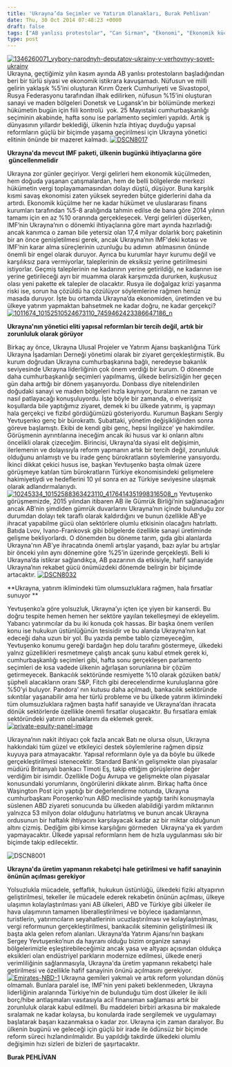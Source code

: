 ```yaml
---
title: 'Ukrayna’da Seçimler ve Yatırım Olanakları, Burak Pehlivan'
date: Thu, 30 Oct 2014 07:48:23 +0000
draft: false
tags: ["AB yanlısı protestolar", "Can Sirman", "Ekonomi", "Ekonomik küçülme", "kırım özerk cumhuriyeti", "Sergey Yevtuşenko", "Ukrayna ve IMF ilişkileri", "Ukrayna’da Seçimler", "Ukrayna’da Yatırım Ajansı", "Yatırım Olanakları", "Zaferhan Kılıç"]
type: post
---
```


[![1346260071_vybory-narodnyh-deputatov-ukrainy-v-verhovnyy-sovet-ukrainy](https://burakpehlivan.org/wp-content/uploads/2014/10/1346260071_vybory-narodnyh-deputatov-ukrainy-v-verhovnyy-sovet-ukrainy.jpg)](https://burakpehlivan.org/wp-content/uploads/2014/10/1346260071_vybory-narodnyh-deputatov-ukrainy-v-verhovnyy-sovet-ukrainy.jpg)
Ukrayna, geçtiğimiz yılın kasım ayında AB yanlısı protestoların başladığından beri bir türlü siyasi ve ekonomik istikrara kavuşamadı. Nüfusun ve milli gelirin yaklaşık %5’ini oluşturan Kırım Özerk Cumhuriyeti ve Sivastopol, Rusya Federasyonu tarafından ilhak edilirken, nüfusun %15’ini oluşturan sanayi ve maden bölgeleri Donetsk ve Lugansk’ın bir bölümünde merkezi hükümetin bugün için fiili kontrolü  yok. 25 Mayıstaki cumhurbaşkanlığı seçiminin akabinde, hafta sonu ise parlamento seçimleri yapıldı. Artık iş dünyasının yıllardır beklediği, ülkenin hızla ihtiyaç duyduğu yapısal reformların güçlü bir biçimde yaşama geçirilmesi için Ukrayna yönetici elitinin önünde bir mazeret kalmadı.
[![DSCN8017](https://burakpehlivan.org/wp-content/uploads/2014/10/DSCN8017.jpg)](https://burakpehlivan.org/wp-content/uploads/2014/10/DSCN8017.jpg)

**Ukrayna'da mevcut IMF paketi, ülkenin bugünkü ihtiyaçlarına göre  güncellenmelidir**

Ukrayna zor günler geçiriyor. Vergi gelirleri hem ekonomik küçülmeden, hem doğuda yaşanan çatışmalardan, hem de belli bölgelerde merkezi hükümetin vergi toplayamamasından dolayı düştü, düşüyor. Buna karşılık kısmi savaş ekonomisi zaten yüksek seyreden bütçe giderlerini daha da artırdı. Ekonomik küçülme her ne kadar hükümet ve uluslararası finans kurumları tarafından %5-8 aralığında tahmin edilse de bana göre 2014 yılının tamamı için en az %10 oranında gerçekleşecek. Vergi gelirleri düşerken, IMF’nin Ukrayna’nın o dönemki ihtiyaçlarına göre mart ayında hazırladığı ancak kanımca o zaman bile yetersiz olan 17,4 milyar dolarlık borç paketinin bir an önce genişletilmesi gerek, ancak Ukrayna’nın IMF'deki kotası ve IMF’nin karar alma süreçlerinin uzunluğu bu adımın  atılmasının önünde önemli bir engel olarak duruyor. Ayrıca bu kurumlar hayır kurumu değil ve karşılıksız para vermiyorlar, taleplerinin de eksiksiz yerine getirilmesini istiyorlar. Geçmiş taleplerinin ne kadarının yerine getirildiği, ne kadarının ise yerine getirileceği ayrı bir muamma olarak karşımızda dururken, kuşkusuz olası yeni pakette ek talepler de olacaktır. Rusya ile doğalgaz krizi yaşanma riski ise, sorun ha çözüldü ha çözülüyor söylemlerine rağmen henüz masada duruyor. İşte bu ortamda Ukrayna’da ekonomiden, üretimden ve bu ülkeye yatırım yapmaktan bahsetmek ne kadar doğru, ne kadar gerçekçi?
[![1011674_10152510524673110_7459462423386647186_n](https://burakpehlivan.org/wp-content/uploads/2014/10/1011674_10152510524673110_7459462423386647186_n.jpg)](https://burakpehlivan.org/wp-content/uploads/2014/10/1011674_10152510524673110_7459462423386647186_n.jpg)

**Ukrayna'nın yönetici eliti yapısal reformları bir tercih değil, artık bir zorunluluk olarak görüyor**

Birkaç ay önce, Ukrayna Ulusal Projeler ve Yatırım Ajansı başkanlığına Türk Ukrayna İşadamları Derneği yönetimi olarak bir ziyaret gerçekleştirmiştik. Bu kurum doğrudan Ukrayna cumhurbaşkanına bağlı, neredeyse bakanlık seviyesinde Ukrayna liderliğinin çok önem verdiği bir kurum. O dönemde daha cumhurbaşkanlığı seçimleri yapılmamış, ülkede belirsizliğin her geçen gün daha arttığı bir dönem yaşanıyordu. Donbass diye nitelendirilen doğudaki sanayi ve maden bölgeleri hızla kaynıyor, buraların ne zaman ve nasıl patlayacağı konuşuluyordu. İşte böyle bir zamanda, o elverişsiz koşullarda bile yaptığımız ziyaret, demek ki bu ülkede yatırımı, iş yapmayı hala gerçekçi ve fizibıl gördüğümüzü gösteriyordu. Kurumun Başkanı Sergiy Yevtuşenko genç bir bürokrattı. Şubattaki, yönetim değişikliğinden sonra göreve başlamıştı. Ekibi de kendi gibi genç, hepsi İngilizce’ ye hakimdiler. Görüşmenin ayrıntılarına ineceğim ancak iki husus var ki onların altını öncelikli olarak çizeceğim. Birincisi, Ukrayna’da siyasi elit değişimin, ilerlemenin ve dolayısıyla reform yapmanın artık bir tercih değil, zorunluluk olduğunu anlamıştı ve bu irade genç bürokratların söylemlerine yansıyordu. İkinci dikkat çekici husus ise, başkan Yevtuşenko başta olmak üzere görüşmeye katılan tüm bürokratların Türkiye ekonomisindeki gelişmelere hakimiyetiydi ve hedeflerini 10 yıl sonra en az Türkiye seviyesine ulaşmak olarak adlandırmalarıydı.
[![10245334_10152588363423110_4176414351998316508_n](https://burakpehlivan.org/wp-content/uploads/2014/10/10245334_10152588363423110_4176414351998316508_n.jpg)](https://burakpehlivan.org/wp-content/uploads/2014/10/10245334_10152588363423110_4176414351998316508_n.jpg)
Yevtuşenko görüşmemizde, 2015 yılından itibaren AB ile Gümrük Birliği’nin sağlanacağını ancak AB’nin şimdiden gümrük duvarlarını Ukrayna’nın içinde bulunduğu zor durumdan dolayı tek taraflı olarak kaldırdığını ve bunun özellikle AB’ye ihracat yapabilme gücü olan sektörlere olumlu etkisinin olacağını hatırlattı. Batıda Lvov, Ivano-Frankovsk gibi bölgelerde özellikle sanayi üretiminde gelişme bekliyorlardı. O dönemden bu döneme tarım, gıda gibi alanlarda Ukrayna'nın AB’ye ihracatında önemli artışlar yaşandı, bazı aylar bu artışlar bir önceki yılın aynı dönemine göre %25’in üzerinde gerçekleşti. Belli ki Ukrayna’da istikrar sağlandıkça, AB pazarının da etkisiyle, hafif sanayide Ukrayna’nın rekabet gücü önümüzdeki dönemde belirgin bir biçimde artacaktır.
[![DSCN8032](https://burakpehlivan.org/wp-content/uploads/2014/10/DSCN8032.jpg)](https://burakpehlivan.org/wp-content/uploads/2014/10/DSCN8032.jpg)

**Ukrayna, yatırım iklimindeki tüm olumsuzluklara rağmen, hala fırsatlar sunuyor
** 

Yevtuşenko’a göre yolsuzluk, Ukrayna’yı içten içe yiyen bir kanserdi. Bu doğru tespite hemen hemen her sektöre yayılan tekelleşmeyi de ekleyelim. Yabancı yatırımcılar da bu iki konuda çok hassas. Bir başka önem verilen konu ise hukukun üstünlüğünün tesisidir ve bu alanda Ukrayna’nın kat edeceği daha uzun bir yol. Bu yazıda pembe tablo çizmeyeceğim, Yevtuşenko konumu gereği bardağın hep dolu tarafını göstermeye, ülkedeki yalnız güzellikleri resmetmeye çalıştı ancak şunu kabul etmek gerek ki, cumhurbaşkanlığı seçimleri gibi, hafta sonu gerçekleşen parlamento seçimleri de kısa vadede ülkenin ağırlaşan sorunlarına bir çözüm getirmeyecek. Bankacılık sektöründe resmiyette %10 olarak gözüken batık/şüpheli alacakların oranı S&P, Fitch gibi derecelendirme kuruluşlarına göre %50’yi buluyor. Pandora’ nın kutusu daha açılmadı, bankacılık sektöründe sıkıntılar yaşanabilir ama her türlü probleme ve bu ülkede yatırım iklimindeki tüm olumsuzluklara rağmen başta hafif sanayide ve Ukrayna’dan ihracata dönük sektörlerde özellikle önemli fırsatlar oluşacaktır. Bu fırsatlara emlak sektöründeki yatırım olanaklarını da eklemek gerek.
[![private-equity-panel-image](https://burakpehlivan.org/wp-content/uploads/2014/10/private-equity-panel-image.jpg)](https://burakpehlivan.org/wp-content/uploads/2014/10/private-equity-panel-image.jpg)

Ukrayna’nın nakit ihtiyacı çok fazla ancak Batı ne olursa olsun, Ukrayna hakkındaki tüm güzel ve etkileyici destek söylemlerine rağmen dipsiz kuyuya para atmayacaktır. Yapısal reformların öyle ya da böyle bu ülkede gerçekleştirilmesi istenecektir. Standard Bank’ın gelişmekte olan piyasalar müdürü Britanyalı bankacı Timoti Eş, takip ettiğim görüşlerine değer verdiğim bir isimdir. Özellikle Doğu Avrupa ve gelişmekte olan piyasalar konusundaki yorumlarını, öngörülerini dikkate alırım. Birkaç hafta önce Waşington Post için yaptığı bir değerlendirme notunda, Ukrayna cumhurbaşkanı Poroşenko’nun ABD meclisinde yaptığı tarihi konuşmayla süslenen ABD ziyareti sonucunda bu ülkeden alabildiği yardım miktarının yalnızca 53 milyon dolar olduğunu hatırlatmış ve bunun ancak Ukrayna ordusunun bir haftalık ihtiyacını karşılayacak kadar az bir miktar olduğunun altını çizmiş. Dediğim gibi kimse karşılığını görmeden  Ukrayna'ya ek yardım yapmayacaktır. Ülkede yapısal reformların hem de hızla uygulanması sıkı bir biçimde takip edilecektir.

![DSCN8001](https://burakpehlivan.org/wp-content/uploads/2014/10/DSCN8001.jpg)

**Ukrayna'da üretim yapmanın rekabetçi hale getirilmesi ve hafif sanayinin önünün açılması gerekiyor**

Yolsuzlukla mücadele, şeffaflık, hukukun üstünlüğü, ülkedeki fiziki altyapının geliştirilmesi, tekeller ile mücadele ederek rekabetin önünün açılması, ülkeye ulaşımın kolaylaştırılması yani AB ülkeleri, ABD ve Türkiye gibi ülkeler ile hava ulaşımının tamamen liberalleştirilmesi ve böylece işadamlarının, turistlerin, yatırımcıların seyahatlerinin ucuzlaştırılması ve kolaylaştırılması, vergi reformunun gerçekleştirilmesi, bankacılık siteminin geliştirilmesi ilk başta akla gelen refom alanları. Ukrayna’da Yatırım Ajansı’nın başkanı Sergey Yevtuşenko’nun da hayranı olduğu bizim organize sanayi bölgelerimizle eşleştirebileceğimiz ancak yasa ve altyapı açısından oldukça eksikleri olan endüstriyel parkların modernize edilmesi, ülkede enerji verimliliğinin sağlanmasıyla, Ukrayna'da üretim yapmanın rekabetçi hale getirilmesi ve özellikle hafif sanayinin önünü açılmasını gerekiyor.
[![Emirates-NBD-1](https://burakpehlivan.org/wp-content/uploads/2014/10/Emirates-NBD-1.jpg)](https://burakpehlivan.org/wp-content/uploads/2014/10/Emirates-NBD-1.jpg)
Ukrayna gemileri yakmalı ve artık reform yolundan dönüş olmamalı. Bunlara paralel ise, IMF’nin yeni paketi beklenmeden, Ukrayna liderliğinin aralarında Türkiye’nin de bulunduğu tüm dost ülkeler ile ikili borç/hibe antlaşmaları vasıtasıyla acil finansman sağlaması artık bir zorunluluk olarak kabul edilmeli. Bu maddeleri birbiri arkasına bir makalede sıralamak ne kadar kolaysa, bu konularda irade sergilemek ve uygulamayı başlatarak başarı kazanmaksa o kadar zor. Ukrayna için zaman daralıyor. Bu ülkenin bugünü ve geleceği için güçlü bir irade ile ödünsüz bir biçimde reform süreci hızlandırılmalıdır. Bu yapıldığı takdirde ülkedeki olumlu değişimin hızı sizleri de bizleri de şaşırtacaktır.

**Burak PEHLİVAN**
